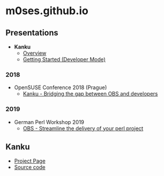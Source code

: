 # m0ses.github.io

## Presentations

* **Kanku**
  * [Overview](https://m0ses.github.io/kanku-presentation/overview.html#/cover-page)
  * [Getting Started (Developer Mode)](https://m0ses.github.io/kanku-presentation/getting-started.html#/kanku-beginning)

### 2018

* OpenSUSE Conference 2018 (Prague)
  * [Kanku - Bridging the gap between OBS and developers](https://m0ses.github.io/kanku-presentation-osc18)

### 2019

* German Perl Workshop 2019
  * [OBS - Streamline the delivery of your perl project](https://m0ses.github.io/presentation-2019-gpw)

## Kanku

* [Project Page](https://m0ses.github.io/kanku)
* [Source code](https://github.com/M0ses/kanku)

